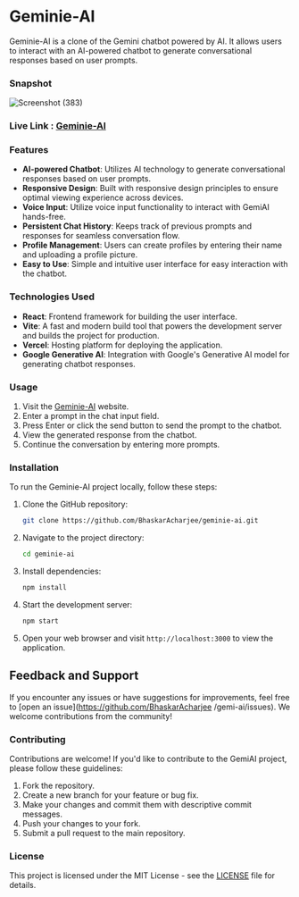 # Geminie-AI

Geminie-AI is a clone of the Gemini chatbot powered by AI. It allows users to interact with an AI-powered chatbot to generate conversational responses based on user prompts.

### Snapshot
![Screenshot (383)](https://github.com/BhaskarAcharjee/Geminie-AI/assets/76872572/c1866c62-e4f7-4395-896a-d1bc3a8febb0)

### Live Link : [Geminie-AI](https://geminie-ai.vercel.app)

### Features

- **AI-powered Chatbot**: Utilizes AI technology to generate conversational responses based on user prompts.
- **Responsive Design**: Built with responsive design principles to ensure optimal viewing experience across devices.
- **Voice Input**: Utilize voice input functionality to interact with GemiAI hands-free.
- **Persistent Chat History**: Keeps track of previous prompts and responses for seamless conversation flow.
- **Profile Management**: Users can create profiles by entering their name and uploading a profile picture.
- **Easy to Use**: Simple and intuitive user interface for easy interaction with the chatbot.

### Technologies Used

- **React**: Frontend framework for building the user interface.
- **Vite**: A fast and modern build tool that powers the development server and builds the project for production.
- **Vercel**: Hosting platform for deploying the application.
- **Google Generative AI**: Integration with Google's Generative AI model for generating chatbot responses.

### Usage

1. Visit the [Geminie-AI](https://geminie-ai.vercel.app) website.
2. Enter a prompt in the chat input field.
3. Press Enter or click the send button to send the prompt to the chatbot.
4. View the generated response from the chatbot.
5. Continue the conversation by entering more prompts.

### Installation

To run the Geminie-AI project locally, follow these steps:

1. Clone the GitHub repository:
   ```bash
   git clone https://github.com/BhaskarAcharjee/geminie-ai.git
   ```

2. Navigate to the project directory:
   ```bash
   cd geminie-ai
   ```

3. Install dependencies:
   ```bash
   npm install
   ```

4. Start the development server:
   ```bash
   npm start
   ```

5. Open your web browser and visit `http://localhost:3000` to view the application.

## Feedback and Support

If you encounter any issues or have suggestions for improvements, feel free to [open an issue](https://github.com/BhaskarAcharjee /gemi-ai/issues). We welcome contributions from the community!

### Contributing

Contributions are welcome! If you'd like to contribute to the GemiAI project, please follow these guidelines:

1. Fork the repository.
2. Create a new branch for your feature or bug fix.
3. Make your changes and commit them with descriptive commit messages.
4. Push your changes to your fork.
5. Submit a pull request to the main repository.

### License

This project is licensed under the MIT License - see the [LICENSE](LICENSE) file for details.
